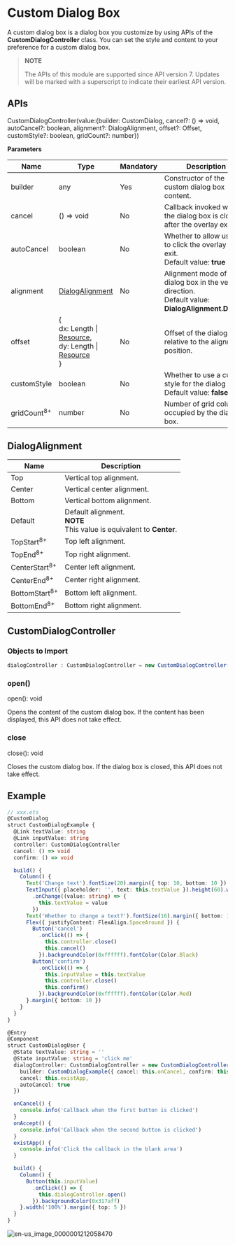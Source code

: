 # Custom Dialog Box

A custom dialog box is a dialog box you customize by using APIs of the **CustomDialogController** class. You can set the style and content to your preference for a custom dialog box.

> **NOTE**
>
> The APIs of this module are supported since API version 7. Updates will be marked with a superscript to indicate their earliest API version.




## APIs

CustomDialogController(value:{builder: CustomDialog, cancel?: () =&gt; void, autoCancel?: boolean, alignment?: DialogAlignment, offset?: Offset, customStyle?: boolean, gridCount?: number})


**Parameters**

| Name                   | Type                                    | Mandatory                 | Description                  |
| ---------------------- | ---------------------------------------- | ------------------------- | ---------------------- |
| builder                | any | Yes    | Constructor of the custom dialog box content.           |
| cancel                 | () =&gt; void                            | No             | Callback invoked when the dialog box is closed after the overlay exits.          |
| autoCancel             | boolean                                            | No             | Whether to allow users to click the overlay to exit.<br>Default value: **true**          |
| alignment              | [DialogAlignment](#dialogalignment)           | No             | Alignment mode of the dialog box in the vertical direction.<br>Default value: **DialogAlignment.Default**       |
| offset                 | {<br>dx: Length \| [Resource](ts-types.md#resource),<br>dy: Length  \| [Resource](ts-types.md#resource)<br>} | No   | Offset of the dialog box relative to the alignment position.|
| customStyle            | boolean                                  | No                   | Whether to use a custom style for the dialog box.<br>Default value: **false**          |
| gridCount<sup>8+</sup> | number                                   | No                   | Number of grid columns occupied by the dialog box.             |

## DialogAlignment

| Name                      | Description     |
| ------------------------ | ------- |
| Top                      | Vertical top alignment.|
| Center                   | Vertical center alignment.|
| Bottom                   | Vertical bottom alignment.|
| Default                  | Default alignment.<br/>**NOTE**<br/>This value is equivalent to **Center**. |
| TopStart<sup>8+</sup>    | Top left alignment.  |
| TopEnd<sup>8+</sup>      | Top right alignment.  |
| CenterStart<sup>8+</sup> | Center left alignment.  |
| CenterEnd<sup>8+</sup>   | Center right alignment.  |
| BottomStart<sup>8+</sup> | Bottom left alignment.  |
| BottomEnd<sup>8+</sup>   | Bottom right alignment.  |


## CustomDialogController

### Objects to Import

```ts
dialogController : CustomDialogController = new CustomDialogController(value:{builder: CustomDialog, cancel?: () => void, autoCancel?: boolean})
```

### open()
open(): void


Opens the content of the custom dialog box. If the content has been displayed, this API does not take effect.


### close
close(): void


Closes the custom dialog box. If the dialog box is closed, this API does not take effect.


## Example

```ts
// xxx.ets
@CustomDialog
struct CustomDialogExample {
  @Link textValue: string
  @Link inputValue: string
  controller: CustomDialogController
  cancel: () => void
  confirm: () => void

  build() {
    Column() {
      Text('Change text').fontSize(20).margin({ top: 10, bottom: 10 })
      TextInput({ placeholder: '', text: this.textValue }).height(60).width('90%')
        .onChange((value: string) => {
          this.textValue = value
        })
      Text('Whether to change a text?').fontSize(16).margin({ bottom: 10 })
      Flex({ justifyContent: FlexAlign.SpaceAround }) {
        Button('cancel')
          .onClick(() => {
            this.controller.close()
            this.cancel()
          }).backgroundColor(0xffffff).fontColor(Color.Black)
        Button('confirm')
          .onClick(() => {
            this.inputValue = this.textValue
            this.controller.close()
            this.confirm()
          }).backgroundColor(0xffffff).fontColor(Color.Red)
      }.margin({ bottom: 10 })
    }
  }
}

@Entry
@Component
struct CustomDialogUser {
  @State textValue: string = ''
  @State inputValue: string = 'click me'
  dialogController: CustomDialogController = new CustomDialogController({
    builder: CustomDialogExample({ cancel: this.onCancel, confirm: this.onAccept, textValue: $textValue, inputValue: $inputValue }),
    cancel: this.existApp,
    autoCancel: true
  })

  onCancel() {
    console.info('Callback when the first button is clicked')
  }
  onAccept() {
    console.info('Callback when the second button is clicked')
  }
  existApp() {
    console.info('Click the callback in the blank area')
  }

  build() {
    Column() {
      Button(this.inputValue)
        .onClick(() => {
          this.dialogController.open()
        }).backgroundColor(0x317aff)
    }.width('100%').margin({ top: 5 })
  }
}
```

![en-us_image_0000001212058470](figures/en-us_image_0000001212058470.gif)
